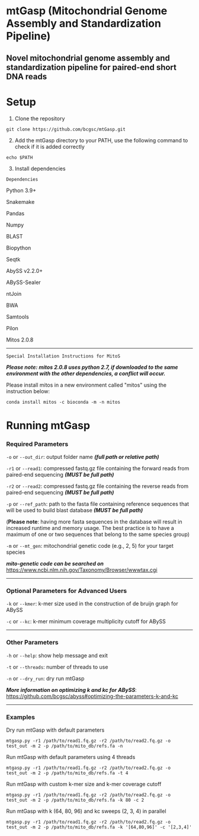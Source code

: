 # mtGasp (Mitochondrial Genome Assembly and Standardization Pipeline)



## Novel mitochondrial genome assembly and standardization pipeline for paired-end short DNA reads



# Setup
1. Clone the repository

```
git clone https://github.com/bcgsc/mtGasp.git
```
2. Add the mtGasp directory to your PATH, use the following command to check if it is added correctly

```
echo $PATH
```


3. Install dependencies



``` Dependencies ```

Python 3.9+

Snakemake 

Pandas 

Numpy 

BLAST 

Biopython 

Seqtk 

AbySS v2.2.0+

ABySS-Sealer 

ntJoin

BWA 

Samtools 

Pilon 

Mitos 2.0.8


---

```Special Installation Instructions for MitoS```

***Please note: mitos 2.0.8 uses python 2.7, if downloaded to the same environment with the other dependencies, a conflict will occur.***

Please install mitos in a new environment called "mitos" using the instruction below:

```
conda install mitos -c bioconda -m -n mitos
```


# Running mtGasp

### Required Parameters 

`-o` or `--out_dir`: output folder name ***(full path or relative path)***

`-r1` or `--read1`: compressed fastq.gz file containing the forward reads from paired-end sequencing ***(MUST be full path)***

`-r2` or `--read2`: compressed fastq.gz file containing the reverse reads from paired-end sequencing ***(MUST be full path)***


`-p` or `--ref_path`: path to the fasta file containing reference sequences that will be used to build blast database ***(MUST be full path)***

(**Please note**: having more fasta sequences in the database will result in increased runtime and memory usage. The best practice is to have a maximum of one or two sequences that belong to the same species group)

`-m` or `--mt_gen`: mitochondrial genetic code (e.g., 2, 5) for your target species

***mito-genetic code can be searched on*** https://www.ncbi.nlm.nih.gov/Taxonomy/Browser/wwwtax.cgi

---
###  Optional Parameters for Advanced Users

`-k` or `--kmer`: k-mer size used in the construction of de bruijn graph for ABySS

`-c` or `--kc`: k-mer minimum coverage multiplicity cutoff for ABySS
 
---

### Other Parameters

`-h` or `--help`: show help message and exit

`-t` or `--threads`: number of threads to use

`-n` or `--dry_run`: dry run mtGasp
    


***More information on optimizing k and kc for ABySS***: https://github.com/bcgsc/abyss#optimizing-the-parameters-k-and-kc

---
### Examples

Dry run mtGasp with default parameters

    
```
mtgasp.py -r1 /path/to/read1.fq.gz -r2 /path/to/read2.fq.gz -o test_out -m 2 -p /path/to/mito_db/refs.fa -n
```

Run mtGasp with default parameters using 4 threads

```
mtgasp.py -r1 /path/to/read1.fq.gz -r2 /path/to/read2.fq.gz -o test_out -m 2 -p /path/to/mito_db/refs.fa -t 4
```

Run mtGasp with custom k-mer size and k-mer coverage cutoff

```
mtgasp.py -r1 /path/to/read1.fq.gz -r2 /path/to/read2.fq.gz -o test_out -m 2 -p /path/to/mito_db/refs.fa -k 80 -c 2
```

Run mtGasp with k (64, 80, 96) and kc sweeps (2, 3, 4) in parallel

```
mtgasp.py -r1 /path/to/read1.fq.gz -r2 /path/to/read2.fq.gz -o test_out -m 2 -p /path/to/mito_db/refs.fa -k '[64,80,96]' -c '[2,3,4]'
```

